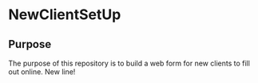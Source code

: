 # NewClientSetUp

## Purpose

The purpose of this repository is to build a web form for new clients to fill out online.
New line!